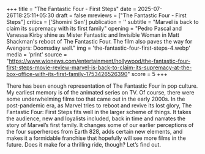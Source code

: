 +++
title = "The Fantastic Four - First Steps"
date = 2025-07-26T18:25:11+05:30
draft = false
mreviews = ["The Fantastic Four - First Steps"]
critics = ['Shomini Sen']
publication = ''
subtitle = "Marvel is back to claim its supremacy with its first family"
opening = "Pedro Pascal and Vanessa Kirby shine as Mister Fantastic and Invisible Woman in Matt Shackman's reboot of The Fantastic Four. The film also paves the way for Avengers: Doomsday well."
img = 'the-fantastic-four-first-steps-4.webp'
media = 'print'
source = "https://www.wionews.com/entertainment/hollywood/the-fantastic-four-first-steps-movie-review-marvel-is-back-to-claim-its-supremacy-at-the-box-office-with-its-first-family-1753426526390"
score = 5
+++

There has been enough representation of The Fantastic Four in pop culture. My earliest memory is of the animated series on TV. Of course, there were some underwhelming films too that came out in the early 2000s. In the post-pandemic era, as Marvel tries to reboot and revive its lost glory, The Fantastic Four: First Steps fits well in the larger scheme of things. It takes the audience, new and loyalists included, back in time and narrates the story of Marvel’s first family. It changes some of our earlier perceptions of the four superheroes from Earth 828, adds certain new elements, and makes it a formidable franchise that hopefully will see more films in the future. Does it make for a thrilling ride, though? Let’s find out.
